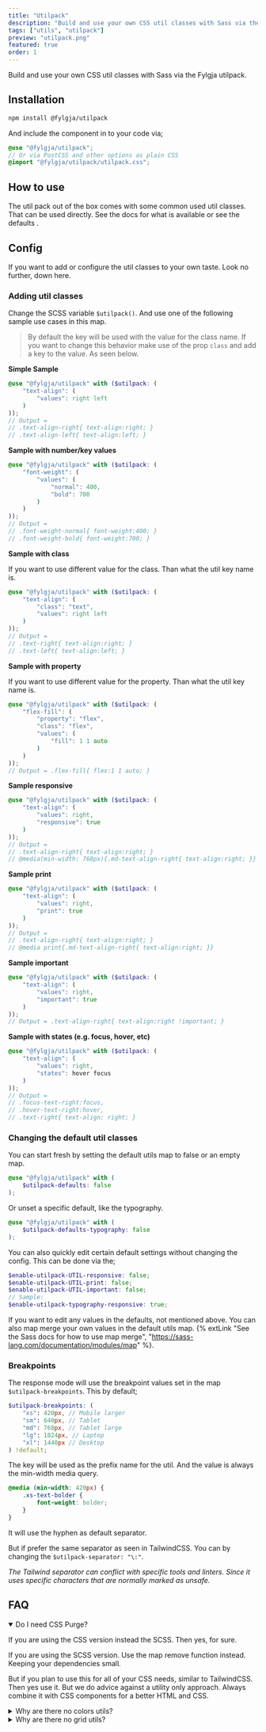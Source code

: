 ```yaml
---
title: "Utilpack"
description: "Build and use your own CSS util classes with Sass via the Fylgja utilpack."
tags: ["utils", "utilpack"]
preview: "utilpack.png"
featured: true
order: 1
---
```


Build and use your own CSS util classes with Sass via the Fylgja utilpack.

## Installation

```bash
npm install @fylgja/utilpack
```

And include the component in to your code via;

```scss
@use "@fylgja/utilpack";
// Or via PostCSS and other options as plain CSS
@import "@fylgja/utilpack/utilpack.css";
```

## How to use

The util pack out of the box comes with some common used util classes.
That can be used directly.
See the docs for what is available or see the defaults <!-- LINK -->.

## Config

If you want to add or configure the util classes to your own taste.
Look no further, down here.

### Adding util classes

Change the SCSS variable `$utilpack()`.
And use one of the following sample use cases in this map.

> By default the key will be used with the value for the class name.
> If you want to change this behavior make use of the prop `class`
> and add a key to the value.
> As seen below.

**Simple Sample**

```scss
@use "@fylgja/utilpack" with ($utilpack: (
    "text-align": (
        "values": right left
    )
));
// Output =
// .text-align-right{ text-align:right; }
// .text-align-left{ text-align:left; }
```

**Sample with number/key values**

```scss
@use "@fylgja/utilpack" with ($utilpack: (
    "font-weight": (
        "values": (
            "normal": 400,
            "bold": 700
        )
    )
));
// Output =
// .font-weight-normal{ font-weight:400; }
// .font-weight-bold{ font-weight:700; }
```

**Sample with class**

If you want to use different value for the class.
Than what the util key name is.

```scss
@use "@fylgja/utilpack" with ($utilpack: (
    "text-align": (
        "class": "text",
        "values": right left
    )
));
// Output =
// .text-right{ text-align:right; }
// .text-left{ text-align:left; }
```

**Sample with property**

If you want to use different value for the property.
Than what the util key name is.

```scss
@use "@fylgja/utilpack" with ($utilpack: (
    "flex-fill": (
        "property": "flex",
        "class": "flex",
        "values": (
            "fill": 1 1 auto
        )
    )
));
// Output = .flex-fill{ flex:1 1 auto; }
```

**Sample responsive**

```scss
@use "@fylgja/utilpack" with ($utilpack: (
    "text-align": (
        "values": right,
        "responsive": true
    )
));
// Output =
// .text-align-right{ text-align:right; }
// @media(min-width: 768px){.md-text-align-right{ text-align:right; }}
```

**Sample print**

```scss
@use "@fylgja/utilpack" with ($utilpack: (
    "text-align": (
        "values": right,
        "print": true
    )
));
// Output =
// .text-align-right{ text-align:right; }
// @media print{.md-text-align-right{ text-align:right; }}
```

**Sample important**

```scss
@use "@fylgja/utilpack" with ($utilpack: (
    "text-align": (
        "values": right,
        "important": true
    )
));
// Output = .text-align-right{ text-align:right !important; }
```

**Sample with states (e.g. focus, hover, etc)**

```scss
@use "@fylgja/utilpack" with ($utilpack: (
    "text-align": (
        "values": right,
        "states": hover focus
    )
));
// Output =
// .focus-text-right:focus,
// .hover-text-right:hover,
// .text-right{ text-align: right; }
```

### Changing the default util classes

You can start fresh by setting the default utils map to false or an empty map.

```scss
@use "@fylgja/utilpack" with (
    $utilpack-defaults: false
);
```

Or unset a specific default, like the typography.

```scss
@use "@fylgja/utilpack" with (
    $utilpack-defaults-typography: false
);
```

You can also quickly edit certain default settings without changing the config.
This can be done via the;

```scss
$enable-utilpack-UTIL-responsive: false;
$enable-utilpack-UTIL-print: false;
$enable-utilpack-UTIL-important: false;
// Sample:
$enable-utilpack-typography-responsive: true;
```

If you want to edit any values in the defaults, not mentioned above.
You can also map merge your own values in the default utils map.
{% extLink "See the Sass docs for how to use map merge", "https://sass-lang.com/documentation/modules/map" %}.

### Breakpoints

The response mode will use the breakpoint values set in the map `$utilpack-breakpoints`.
This by default;

```scss
$utilpack-breakpoints: (
    "xs": 420px, // Mobile larger
    "sm": 640px, // Tablet
    "md": 768px, // Tablet large
    "lg": 1024px, // Laptop
    "xl": 1440px // Desktop
) !default;
```

The key will be used as the prefix name for the util.
And the value is always the min-width media query.

```css
@media (min-width: 420px) {
    .xs-text-bolder {
        font-weight: bolder;
    }
}
```

It will use the hyphen as default separator.

But if prefer the same separator as seen in TailwindCSS.
You can by changing the `$utilpack-separator: "\:"`. 

_The Tailwind separator can conflict with specific tools and linters._
_Since it uses specific characters that are normally marked as unsafe._

## FAQ

<details class="faq-panel" open><summary>Do I need CSS Purge?</summary>

If you are using the CSS version instead the SCSS.
Then yes, for sure.

If you are using the SCSS version.
Use the map remove function instead.
Keeping your dependencies small.

But if you plan to use this for all of your CSS needs, similar to TailwindCSS.
Then yes use it.
But we do advice against a utility only approach.
Always combine it with CSS components for a better HTML and CSS.

</details>

<details class="faq-panel"><summary>Why are there no colors utils?</summary>

We advices to use CSS variables for color management.

If you want to use utils for almost everything.
Consider adding the following utilpack config.

Instead using static colors.

```scss
@use "@fylgja/utilpack" with ($utilpack: (
    "color": (
        "values": (
            "theme": "var(--color-theme)",
            "accent": "var(--color-accent)"
        )
    )
));
```

</details>

<details class="faq-panel"><summary>Why are there no grid utils?</summary>

Most grid solution still rely on the older grid solution, like 12 columns.
But now use CSS grid spec instead.
This is considered a bad solution for the way how we handel layouts.
And creates still a lot of 1 time uses, even with utilities.

If you must really rely on a util class.
We would advise to use our own CSS grid component to make your own.
That uses CSS variables instead.
Or use the `@fylgja/autogrid`.
Which fully uses the power of CSS variables and the grid spec.

</details>
